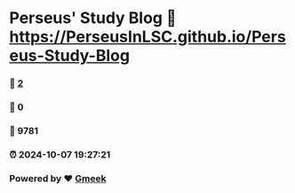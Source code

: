# Perseus' Study Blog :link: https://PerseusInLSC.github.io/Perseus-Study-Blog 
### :page_facing_up: [2](https://PerseusInLSC.github.io/Perseus-Study-Blog/tag.html) 
### :speech_balloon: 0 
### :hibiscus: 9781 
### :alarm_clock: 2024-10-07 19:27:21 
### Powered by :heart: [Gmeek](https://github.com/Meekdai/Gmeek)
